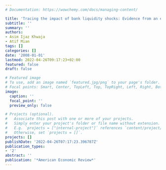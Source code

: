 ```yaml
---
# Documentation: https://wowchemy.com/docs/managing-content/

title: 'Tracing the impact of bank liquidity shocks: Evidence from an emerging market'
subtitle: ''
summary: ''
authors:
- Asim Ijaz Khwaja
- Atif Mian
tags: []
categories: []
date: '2008-01-01'
lastmod: 2022-04-26T09:17:23+02:00
featured: false
draft: false

# Featured image
# To use, add an image named `featured.jpg/png` to your page's folder.
# Focal points: Smart, Center, TopLeft, Top, TopRight, Left, Right, BottomLeft, Bottom, BottomRight.
image:
  caption: ''
  focal_point: ''
  preview_only: false

# Projects (optional).
#   Associate this post with one or more of your projects.
#   Simply enter your project's folder or file name without extension.
#   E.g. `projects = ["internal-project"]` references `content/project/deep-learning/index.md`.
#   Otherwise, set `projects = []`.
projects: []
publishDate: '2022-04-26T07:17:23.396787Z'
publication_types:
- '2'
abstract: ''
publication: '*American Economic Review*'
---
```

